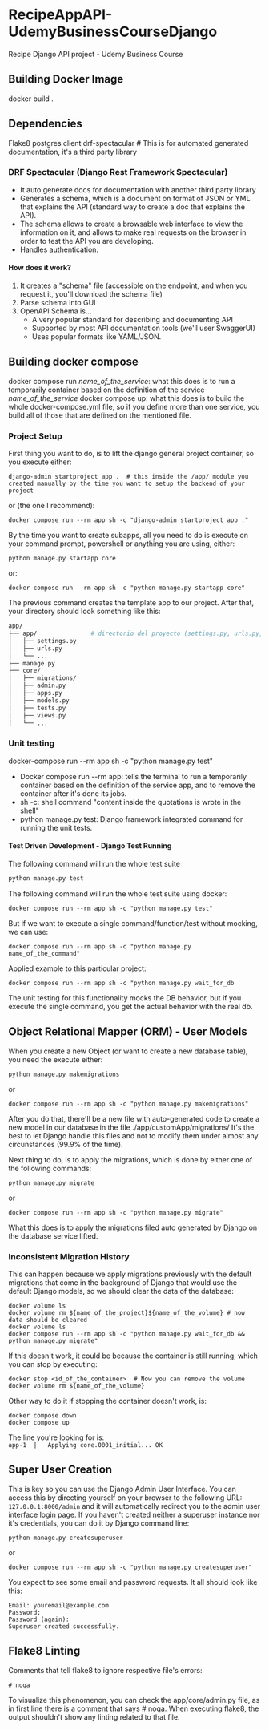 # RecipeAppAPI-UdemyBusinessCourseDjango
Recipe Django API project - Udemy Business Course

## Building Docker Image
docker build .

## Dependencies
Flake8
postgres client
drf-spectacular # This is for automated generated documentation, it's a third party library

### DRF Spectacular (Django Rest Framework Spectacular)
* It auto generate docs for documentation with another third party library
* Generates a schema, which is a document on format of JSON or YML that explains the API (standard way to create a doc that explains the API).
* The schema allows to create a browsable web interface to view the information on it, and allows to make real requests on the browser in order to test the API you are developing.
* Handles authentication.

#### How does it work?
1. It creates a "schema" file (accessible on the endpoint, and when you request it, you'll download the schema file)
2. Parse schema into GUI
3. OpenAPI Schema is...
    * A very popular standard for describing and documenting API
    * Supported by most API documentation tools (we'll user SwaggerUI)
    * Uses popular formats like YAML/JSON.

## Building docker compose
docker compose run *name_of_the_service*: what this does is to run a temporarily container based on the definition of the service *name_of_the_service*
docker compose up: what this does is to build the whole docker-compose.yml file, so if you define more than one service, you build all of those that are defined on the mentioned file.

### Project Setup
First thing you want to do, is to lift the django general project container, so you execute either:
```
django-admin startproject app .  # this inside the /app/ module you created manually by the time you want to setup the backend of your project
```
or (the one I recommend):
```
docker compose run --rm app sh -c "django-admin startproject app ."
```

By the time you want to create subapps, all you need to do is execute on your command prompt, powershell or anything you are using, either:
```
python manage.py startapp core
```
or:
```
docker compose run --rm app sh -c "python manage.py startapp core"
```

The previous command creates the template app to our project. After that, your directory should look something like this:
```bash
app/
├── app/               # directorio del proyecto (settings.py, urls.py, wsgi.py, asgi.py)
│   ├── settings.py
│   ├── urls.py
│   └── ...
├── manage.py
├── core/
│   ├── migrations/
│   ├── admin.py
│   ├── apps.py
│   ├── models.py
│   ├── tests.py
│   ├── views.py
│   └── ...

```

### Unit testing
docker-compose run --rm app sh -c "python manage.py test"
* Docker compose run --rm app: tells the terminal to run a temporarily container based on the definition of the service app, and to remove the container after it's done its jobs.
* sh -c: shell command "content inside the quotations is wrote in the shell"
* python manage.py test: Django framework integrated command for running the unit tests.

#### Test Driven Development - Django Test Running
The following command will run the whole test suite
```bash
python manage.py test
```

The following command will run the whole test suite using docker:
```
docker compose run --rm app sh -c "python manage.py test"
```

But if we want to execute a single command/function/test without mocking, we can use:
```
docker compose run --rm app sh -c "python manage.py name_of_the_command"
```

Applied example to this particular project:
```
docker compose run --rm app sh -c "python manage.py wait_for_db
```
The unit testing for this functionality mocks the DB behavior, but if you execute the single command, you get the actual behavior with the real db.

## Object Relational Mapper (ORM) - User Models
When you create a new Object (or want to create a new database table), you need the execute either:
```
python manage.py makemigrations
```

or

```
docker compose run --rm app sh -c "python manage.py makemigrations"
```
After you do that, there'll be a new file with auto-generated code to create a new model in our database in the file ./app/customApp/migrations/
It's the best to let Django handle this files and not to modify them under almost any circunstances (99.9% of the time).

Next thing to do, is to apply the migrations, which is done by either one of the following commands:
```
python manage.py migrate
```

or

```
docker compose run --rm app sh -c "python manage.py migrate"
```

What this does is to apply the migrations filed auto generated by Django on the database service lifted.

### Inconsistent Migration History

This can happen because we apply migrations previously with the default migrations that come in the background of Django that would use the default Django models, so we should clear the data of the database:

```
docker volume ls
docker volume rm ${name_of_the_project}${name_of_the_volume} # now data should be cleared
docker volume ls
docker compose run --rm app sh -c "python manage.py wait_for_db && python manage.py migrate"
```

If this doesn't work, it could be because the container is still running, which you can stop by executing:

```
docker stop <id_of_the_container>  # Now you can remove the volume
docker volume rm ${name_of_the_volume}
```

Other way to do it if stopping the container doesn't work, is:
```
docker compose down
docker compose up
```

The line you're looking for is: \
```app-1  |   Applying core.0001_initial... OK```

## Super User Creation

This is key so you can use the Django Admin User Interface. You can access this by directing yourself on your browser to the following URL: ```127.0.0.1:8000/admin``` and it will automatically redirect you to the admin user interface login page.
If you haven't created neither a superuser instance nor it's credentials, you can do it by Django command line:
```
python manage.py createsuperuser
```
or
```
docker compose run --rm app sh -c "python manage.py createsuperuser"
```
You expect to see some email and password requests. It all should look like this:
```
Email: youremail@example.com
Password:
Password (again):
Superuser created successfully.
```

## Flake8 Linting
Comments that tell flake8 to ignore respective file's errors:
```
# noqa
```

To visualize this phenomenon, you can check the app/core/admin.py file, as in first line there is a comment that says # noqa. When executing flake8, the output shouldn't show any linting related to that file.